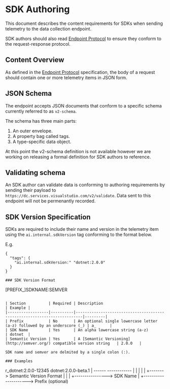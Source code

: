 # SDK Authoring

This document describes the content requirements for SDKs when sending telemetry to the data collection endpoint.

SDK authors should also read [Endpoint Protocol](ENDPOINT-PROTOCOL.md) to ensure they conform to the request-response protocol.

## Content Overview

As defined in the [Endpoint Protocol](ENDPOINT-PROTOCOL.md) specification, the body of a request should contain one or more telemetry items in JSON form.

## JSON Schema

The endpoint accepts JSON documents that conform to a specific schema currently referred to as `v2-schema`.

The schema has three main parts:

1. An outer envelope.
2. A property bag called tags.
3. A type-specific data object.

At this point the v2-schema definition is not available however we are working on releasing a formal definition for SDK authors to reference.

## Validating schema

An SDK author can validate data is conforming to authoring requirements by sending their payload to `https://dc.services.visualstudio.com/v2/validate`. Data sent to this endpoint will not be permenantly recorded.

## SDK Version Specification

SDKs are required to include their name and version in the telemetry item using the `ai.internal.sdkVersion` tag conforming to the format below.

E.g.

```
{
  "tags": {
    "ai.internal.sdkVersion:" "dotnet:2.0.0"
  }
}

### SDK Version Format

```
  [PREFIX_]SDKNAME:SEMVER
```  

| Section          | Required | Description                                                             | Example |
|------------------|----------|-------------------------------------------------------------------------|---------|
| Prefix           | No       | An optional single lowercase letter (a-z) followed by an underscore (_) | a_      |
| SDK Name         | Yes      | An alpha lowercase string (a-z)                                         | dotnet  |
| Semantic Version | Yes      | A [Semantic Versioning](http://semver.org/) compatible version string   | 2.0.0   |

SDK name and semver are delmited by a single colon (:).

### Examples

```
  r_dotnet:2.0.0-12345
    dotnet:2.0.0-beta.1
  | ------ ------------
  |    |        |
  |    |        +-------> Semantic Version Format
  |    |
  |    +----------------> SDK Name
  |
  +---------------------> Prefix (optional)
```